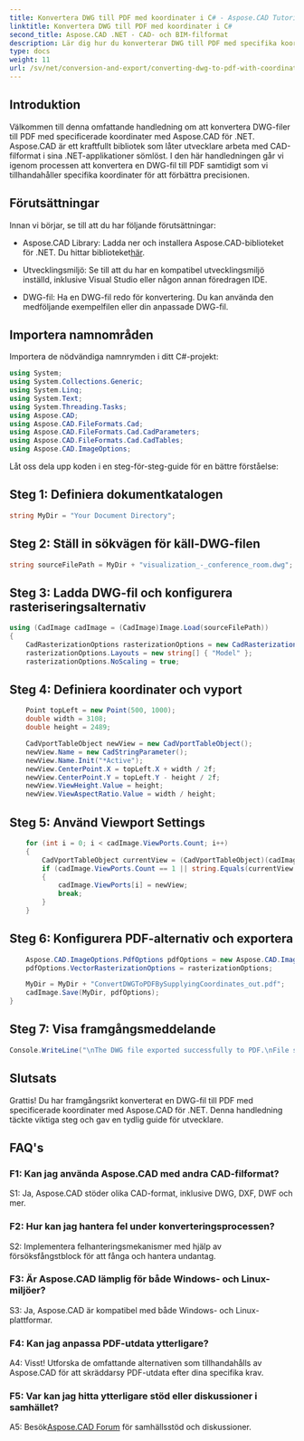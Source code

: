 ```yaml
---
title: Konvertera DWG till PDF med koordinater i C# - Aspose.CAD Tutorial
linktitle: Konvertera DWG till PDF med koordinater i C#
second_title: Aspose.CAD .NET - CAD- och BIM-filformat
description: Lär dig hur du konverterar DWG till PDF med specifika koordinater i C# med Aspose.CAD. Följ vår steg-för-steg-guide för exakta och effektiva CAD-filkonverteringar.
type: docs
weight: 11
url: /sv/net/conversion-and-export/converting-dwg-to-pdf-with-coordinates/
---
```

## Introduktion

Välkommen till denna omfattande handledning om att konvertera DWG-filer till PDF med specificerade koordinater med Aspose.CAD för .NET. Aspose.CAD är ett kraftfullt bibliotek som låter utvecklare arbeta med CAD-filformat i sina .NET-applikationer sömlöst. I den här handledningen går vi igenom processen att konvertera en DWG-fil till PDF samtidigt som vi tillhandahåller specifika koordinater för att förbättra precisionen.

## Förutsättningar

Innan vi börjar, se till att du har följande förutsättningar:

-  Aspose.CAD Library: Ladda ner och installera Aspose.CAD-biblioteket för .NET. Du hittar biblioteket[här](https://releases.aspose.com/cad/net/).

- Utvecklingsmiljö: Se till att du har en kompatibel utvecklingsmiljö inställd, inklusive Visual Studio eller någon annan föredragen IDE.

- DWG-fil: Ha en DWG-fil redo för konvertering. Du kan använda den medföljande exempelfilen eller din anpassade DWG-fil.

## Importera namnområden

Importera de nödvändiga namnrymden i ditt C#-projekt:

```csharp
using System;
using System.Collections.Generic;
using System.Linq;
using System.Text;
using System.Threading.Tasks;
using Aspose.CAD;
using Aspose.CAD.FileFormats.Cad;
using Aspose.CAD.FileFormats.Cad.CadParameters;
using Aspose.CAD.FileFormats.Cad.CadTables;
using Aspose.CAD.ImageOptions;
```

Låt oss dela upp koden i en steg-för-steg-guide för en bättre förståelse:

## Steg 1: Definiera dokumentkatalogen

```csharp
string MyDir = "Your Document Directory";
```

## Steg 2: Ställ in sökvägen för käll-DWG-filen

```csharp
string sourceFilePath = MyDir + "visualization_-_conference_room.dwg";
```

## Steg 3: Ladda DWG-fil och konfigurera rasteriseringsalternativ

```csharp
using (CadImage cadImage = (CadImage)Image.Load(sourceFilePath))
{
    CadRasterizationOptions rasterizationOptions = new CadRasterizationOptions();
    rasterizationOptions.Layouts = new string[] { "Model" };
    rasterizationOptions.NoScaling = true;
```

## Steg 4: Definiera koordinater och vyport

```csharp
    Point topLeft = new Point(500, 1000);
    double width = 3108;
    double height = 2489;

    CadVportTableObject newView = new CadVportTableObject();
    newView.Name = new CadStringParameter();
    newView.Name.Init("*Active");
    newView.CenterPoint.X = topLeft.X + width / 2f;
    newView.CenterPoint.Y = topLeft.Y - height / 2f;
    newView.ViewHeight.Value = height;
    newView.ViewAspectRatio.Value = width / height;
```

## Steg 5: Använd Viewport Settings

```csharp
    for (int i = 0; i < cadImage.ViewPorts.Count; i++)
    {
        CadVportTableObject currentView = (CadVportTableObject)(cadImage.ViewPorts[i]);
        if (cadImage.ViewPorts.Count == 1 || string.Equals(currentView.Name.Value.ToLowerInvariant(), "*active"))
        {
            cadImage.ViewPorts[i] = newView;
            break;
        }
    }
```

## Steg 6: Konfigurera PDF-alternativ och exportera

```csharp
    Aspose.CAD.ImageOptions.PdfOptions pdfOptions = new Aspose.CAD.ImageOptions.PdfOptions();
    pdfOptions.VectorRasterizationOptions = rasterizationOptions;

    MyDir = MyDir + "ConvertDWGToPDFBySupplyingCoordinates_out.pdf";
    cadImage.Save(MyDir, pdfOptions);
}
```

## Steg 7: Visa framgångsmeddelande

```csharp
Console.WriteLine("\nThe DWG file exported successfully to PDF.\nFile saved at " + MyDir);
```

## Slutsats

Grattis! Du har framgångsrikt konverterat en DWG-fil till PDF med specificerade koordinater med Aspose.CAD för .NET. Denna handledning täckte viktiga steg och gav en tydlig guide för utvecklare.

## FAQ's

### F1: Kan jag använda Aspose.CAD med andra CAD-filformat?

S1: Ja, Aspose.CAD stöder olika CAD-format, inklusive DWG, DXF, DWF och mer.

### F2: Hur kan jag hantera fel under konverteringsprocessen?

S2: Implementera felhanteringsmekanismer med hjälp av försöksfångstblock för att fånga och hantera undantag.

### F3: Är Aspose.CAD lämplig för både Windows- och Linux-miljöer?

S3: Ja, Aspose.CAD är kompatibel med både Windows- och Linux-plattformar.

### F4: Kan jag anpassa PDF-utdata ytterligare?

A4: Visst! Utforska de omfattande alternativen som tillhandahålls av Aspose.CAD för att skräddarsy PDF-utdata efter dina specifika krav.

### F5: Var kan jag hitta ytterligare stöd eller diskussioner i samhället?

 A5: Besök[Aspose.CAD Forum](https://forum.aspose.com/c/cad/19) för samhällsstöd och diskussioner.